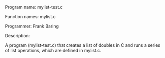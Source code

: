 Program name: mylist-test.c

Function names: mylist.c

Programmer: Frank Baring

Description: 

A program (mylist-test.c) that creates a list of doubles in C and runs a series of list operations, which are defined in mylist.c.

